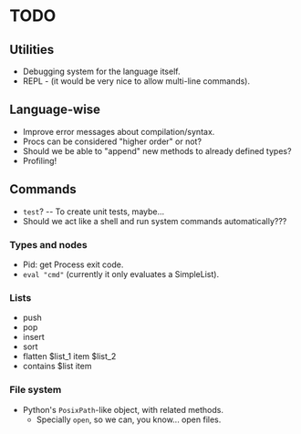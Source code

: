 # TODO

## Utilities

* Debugging system for the language itself.
* REPL - (it would be very nice to allow multi-line commands).

## Language-wise

* Improve error messages about compilation/syntax.
* Procs can be considered "higher order" or not?
* Should we be able to "append" new methods to already defined types?
* Profiling!

## Commands

* `test`? -- To create unit tests, maybe...
* Should we act like a shell and run system commands automatically???

### Types and nodes

* Pid: get Process exit code.
* `eval "cmd"` (currently it only evaluates a SimpleList).

### Lists

* push
* pop
* insert
* sort
* flatten $list_1 item $list_2
* contains $list item

### File system

* Python's `PosixPath`-like object, with related methods.
    * Specially  `open`, so we can, you know... open files.
